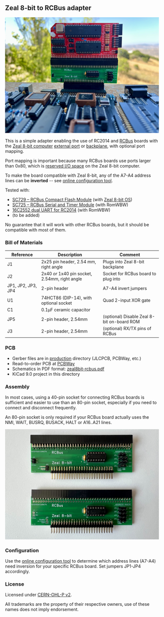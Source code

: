 ## Zeal 8-bit to RCBus adapter

![PCB](docs/adapter.jpg)

This is a simple adapter enabling the use of RC2014 and [RCBus](https://smallcomputercentral.com/rcbus/) boards with the [Zeal 8-bit computer](https://zeal8bit.com/) [external port](https://zeal8bit.com/docs/ext_port/) or [backplane](https://www.tindie.com/products/zeal8bit/backplane-pcb-for-zeal-8-bit-computer-4-slots/), with optional port mapping.

Port mapping is important because many RCBus boards use ports larger than 0x80, which is [reserved I/O space](https://zeal8bit.com/docs/memorymap/#io-mapping) on the Zeal 8-bit computer.

To make the board compatible with Zeal 8-bit, any of the A7-A4 address lines can be **inverted** -- see [online configuration tool](https://kolontsov.github.io/zeal8bit-rcbus/).

Tested with:
- [SC729 – RCBus Compact Flash Module](https://smallcomputercentral.com/rcbus/sc700-series/sc729-rcbus-compact-flash-module/) (with [Zeal 8-bit OS](https://github.com/Zeal8bit/Zeal-8-bit-OS))
- [SC725 – RCBus Serial and Timer Module](https://smallcomputercentral.com/rcbus/sc700-series/sc725-rcbus-serial-and-timer-module/) (with RomWBW)
- [16C2552 dual UART for RC2014](https://hackaday.io/project/170819-16c2552-dual-uart-for-rc2014) (with RomWBW)
- (to be added)

No guarantee that it will work with other RCBus boards, but it should be compatible with most of them.

### Bill of Materials

Reference | Description                                    | Comment
--------- | ---------------------------------------------- | --------------------------------------
J1        | 2x25 pin header, 2.54 mm, right angle          | Plugs into Zeal 8-bit backplane
J2        | 2x40 *or* 1x40 pin socket, 2.54mm, right angle | Socket for RCBus board to plug into
JP1, JP2, JP3, JP4 | 2-pin header                          | A7-A4 invert jumpers
U1        | 74HCT86 (DIP-14), with optional socket         | Quad 2-input XOR gate
C1        | 0.1µF ceramic capacitor                        |
JP5       | 2-pin header, 2.54mm                           | (optional) Disable Zeal 8-bit on-board ROM
J3        | 2-pin header, 2.54mm                           | (optional) RX/TX pins of RCBus


### PCB

- Gerber files are in [production](production/) directory (JLCPCB, PCBWay, etc.)
- Read-to-order PCB at [PCBWay](https://www.pcbway.com/project/shareproject/Zeal_8_bit_to_RCBus_adapter_069f3f1e.html)
- Schematics in PDF format: [zeal8bit-rcbus.pdf](docs/zeal8bit-rcbus.pdf)
- KiCad 9.0 project in this directory

### Assembly

In most cases, using a 40-pin socket for connecting RCBus boards is sufficient and easier to use than an 80-pin socket, especially if you need to connect and disconnect frequently.

An 80-pin socket is only required if your RCBus board actually uses the NMI, WAIT, BUSRQ, BUSACK, HALT or A16..A21 lines.

![PCB with components](docs/pcb_assembled.jpg)

### Configuration

Use the [online configuration tool](https://kolontsov.github.io/zeal8bit-rcbus/) to determine which address lines (A7-A4) need inversion for your specific RCBus board. Set jumpers JP1-JP4 accordingly.

### License

Licensed under [CERN-OHL-P v2](LICENSE).

All trademarks are the property of their respective owners, use of these names does not imply endorsement.
